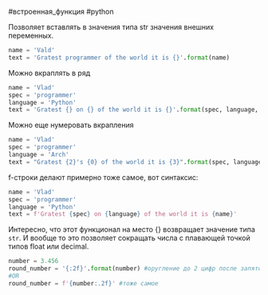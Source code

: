 #встроенная_функция #python

Позволяет вставлять в значения типа str значения внешних переменных.
```python
name = 'Vald'
text = 'Gratest programmer of the world it is {}'.format(name)
```
Можно вкраплять в ряд
```python
name = 'Vlad'
spec = 'programmer'
language = 'Python'
text = 'Gratest {} on {} of the world it is {}'.format(spec, language, name)
```
Можно еще нумеровать вкрапления
```python
name = 'Vlad'
spec = 'programmer'
language = 'Arch'
text = "Gratest {2}'s {0} of the world it is {3}".format(spec, language, name)
```
f-строки делают примерно тоже самое, вот синтаксис:
```python
name = 'Vlad'
spec = 'programmer'
language = 'Python'
text = f'Gratest {spec} on {language} of the world it is {name}'
```

Интересно, что этот функционал на место {} возвращает значение типа `str`. И вообще то это позволяет сокращать числа с плавающей точкой типов float или decimal.
```python
number = 3.456
round_number = '{:2f}'.format(number) #оругление до 2 цифр после запятой
#OR
round_number = f'{number:.2f}' #тоже самое
```